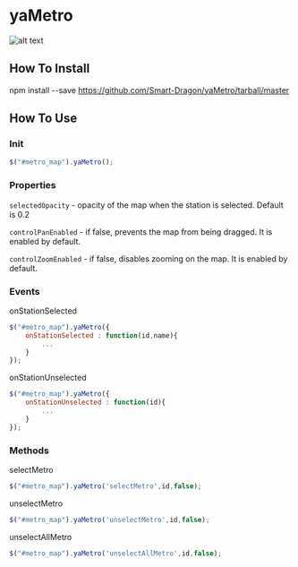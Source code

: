 # yaMetro
![alt text](http://smartdragon.ru/images/yametro_bg_width.png)
## How To Install
npm install --save https://github.com/Smart-Dragon/yaMetro/tarball/master
## How To Use
### Init
```js
$("#metro_map").yaMetro();
```
### Properties
`selectedOpacity` - opacity of the map when the station is selected. Default is 0.2

`controlPanEnabled` - if false, prevents the map from being dragged. It is enabled by default.

`controlZoomEnabled` - if false, disables zooming on the map. It is enabled by default.

### Events
onStationSelected
```js
$("#metro_map").yaMetro({
	onStationSelected : function(id,name){
		...
	}
});
```
onStationUnselected
```js
$("#metro_map").yaMetro({
	onStationUnselected : function(id){
		...
	}
});
```
### Methods
selectMetro
```js
$("#metro_map").yaMetro('selectMetro',id,false);
```
unselectMetro
```js
$("#metro_map").yaMetro('unselectMetro',id,false);
```
unselectAllMetro
```js
$("#metro_map").yaMetro('unselectAllMetro',id,false);
```
